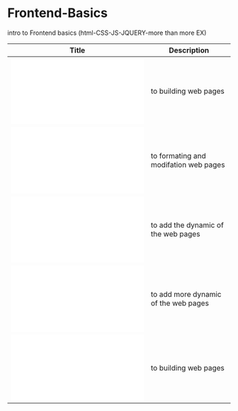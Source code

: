 # Frontend-Basics
intro to Frontend basics (html-CSS-JS-JQUERY-more than more EX)



| Title | Description |
| ----------- | ----------- |
| ![HTML](/HTML/README.md) | to building web pages |
| ![CSS](/CSS/README.md) | to formating and modifation web pages |
| ![JS](/JS/README.md) | to add the dynamic of the web pages |
| ![JQUERY](/JQUERY/README.md) | to add more  dynamic of the web pages |
| ![Example](/EX-FOR-All/README.md) | to building web pages |
